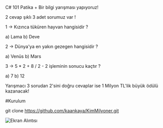 C# 101 Patika +
Bir bilgi yarışması yapıyoruz!

2 cevap şıklı 3 adet sorumuz var ! 

1 -> Kızınca tüküren hayvan hangisidir ?

a) Lama b) Deve 

2 -> Dünya'ya en yakın gezegen hangisidir ? 

a) Venüs b) Mars 

3 -> 5 * 2 + 8 / 2 - 2 işleminin sonucu kaçtır ? 

a) 7 b) 12 

Yarışmacı 3 sorudan 2'sini doğru cevaplar  ise 1 Milyon TL'lik büyük ödülü kazanacak!

#Kurulum

git clone https://github.com/kaankaya/KimMilyoner.git

![Ekran Alıntısı](https://github.com/user-attachments/assets/330e1a4c-e47c-4c21-8a26-babafd9f3039)
